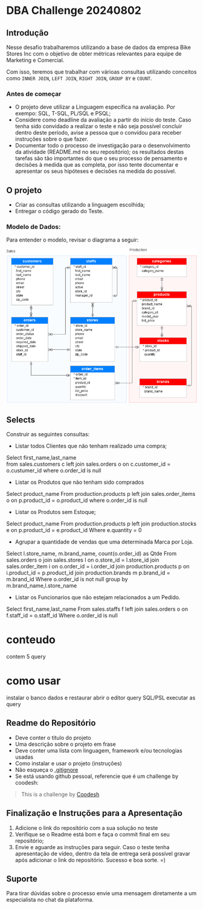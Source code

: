 # DBA Challenge 20240802


## Introdução

Nesse desafio trabalharemos utilizando a base de dados da empresa Bike Stores Inc com o objetivo de obter métricas relevantes para equipe de Marketing e Comercial.

Com isso, teremos que trabalhar com várioas consultas utilizando conceitos como `INNER JOIN`, `LEFT JOIN`, `RIGHT JOIN`, `GROUP BY` e `COUNT`.

### Antes de começar
 
- O projeto deve utilizar a Linguagem específica na avaliação. Por exempo: SQL, T-SQL, PL/SQL e PSQL;
- Considere como deadline da avaliação a partir do início do teste. Caso tenha sido convidado a realizar o teste e não seja possível concluir dentro deste período, avise a pessoa que o convidou para receber instruções sobre o que fazer.
- Documentar todo o processo de investigação para o desenvolvimento da atividade (README.md no seu repositório); os resultados destas tarefas são tão importantes do que o seu processo de pensamento e decisões à medida que as completa, por isso tente documentar e apresentar os seus hipóteses e decisões na medida do possível.
 
 

## O projeto

- Criar as consultas utilizando a linguagem escolhida;
- Entregar o código gerado do Teste.

### Modelo de Dados:

Para entender o modelo, revisar o diagrama a seguir:

![<img src="samples/model.png" height="500" alt="Modelo" title="Modelo"/>](samples/model.png)


## Selects

Construir as seguintes consultas:

- Listar todos Clientes que não tenham realizado uma compra;

Select 
    first_name,last_name  
from 
    sales.customers c 
    left join sales.orders o 
    on c.customer_id = o.custumer_id
where
    o.order_id is null

- Listar os Produtos que não tenham sido comprados

Select
    product_name
From
    production.products p
    left join sales.order_items o
    on p.product_id = o.product_id
where 
    o.order_id is null

- Listar os Produtos sem Estoque;

Select
    product_name
From
    production.products p
    left join production.stocks e
    on p.product_id = e.product_id
Where
    e.quantity = 0

- Agrupar a quantidade de vendas que uma determinada Marca por Loja. 

Select
    l.store_name,
    m.brand_name,
    count(o.order_id) as Qtde
From
    sales.orders o
    join sales.stores l
    on o.store_id = l.store_id
    join sales.order_item i
    on o.order_id = i.order_id
    join production.products p
    on i.product_id = p.product_id
    join production.brands m
    p.brand_id = m.brand_id
Where
   o.order_id is not null
group by m.brand_name,l.store_name

- Listar os Funcionarios que não estejam relacionados a um Pedido.

Select
    first_name,last_name
From
    sales.staffs f
    left join sales.orders o
    on f.staff_id = o.staff_id
Where
    o.order_id is null


# conteudo
  contem 5 query   

# como usar
  instalar o banco dados e restaurar
  abrir o editor query SQL/PSL
  executar as query

## Readme do Repositório

- Deve conter o título do projeto
- Uma descrição sobre o projeto em frase
- Deve conter uma lista com linguagem, framework e/ou tecnologias usadas
- Como instalar e usar o projeto (instruções)
- Não esqueça o [.gitignore](https://www.toptal.com/developers/gitignore)
- Se está usando github pessoal, referencie que é um challenge by coodesh:  

>  This is a challenge by [Coodesh](https://coodesh.com/)

## Finalização e Instruções para a Apresentação

1. Adicione o link do repositório com a sua solução no teste
2. Verifique se o Readme está bom e faça o commit final em seu repositório;
3. Envie e aguarde as instruções para seguir. Caso o teste tenha apresentação de vídeo, dentro da tela de entrega será possível gravar após adicionar o link do repositório. Sucesso e boa sorte. =)


## Suporte

Para tirar dúvidas sobre o processo envie uma mensagem diretamente a um especialista no chat da plataforma. 

